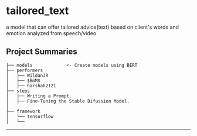 tailored_text
==============================

a model that can offer tailored advice(text) based on client's words and emotion analyzed from speech/video

Project Summaries
------------

    ├── models             <- Create models using BERT
    ├── performers
    │   ├── WildanJR  
    │   ├── $BmM$       
    │   ├── harshah2121     
    ├── steps
    │   ├── Writing a Prompt.
    │   ├── Fine-Tuning the Stable Difussion Model.
    │
    ├── framework         
    │   └── tensorflow       
    │   └──


--------
